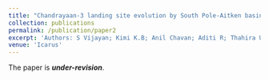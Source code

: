 ```yaml
---
title: "Chandrayaan-3 landing site evolution by South Pole-Aitken basin and other impact craters"
collection: publications
permalink: /publication/paper2
excerpt: 'Authors: S Vijayan; Kimi K.B; Anil Chavan; Aditi R; Thahira U; Rama Subramanian V; Rishitosh K sinha; Amitabh .; Santosh Vadawale; Shanmugam M; Mithun N.P.S; Arpit Patel; Amit Basu S; Iyer K.V.; Suresh K; Ajay Prashar; Rima G; Anil Bhardwaj'
venue: 'Icarus'
---
```

The paper is _**under-revision**_.

